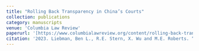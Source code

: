 ```yaml
---
title: "Rolling Back Transparency in China’s Courts"
collection: publications
category: manuscripts
venue: 'Columbia Law Review'
paperurl: '[https://www.columbialawreview.org/content/rolling-back-transparency-in-chinas-courts/]'
citation: '2023. Liebman, Ben L., R.E. Stern, X. Wu and M.E. Roberts. “Rolling Back Transparency in China’s Courts” Columbia Law Review.'
---
```

